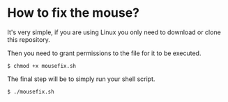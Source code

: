 # How to fix the mouse?

It's very simple, if you are using Linux you only need to download or clone this repository.

Then you need to grant permissions to the file for it to be executed.

```
$ chmod +x mousefix.sh
```

The final step will be to simply run your shell script.

```
$ ./mousefix.sh
```
